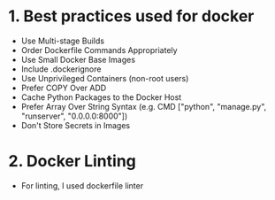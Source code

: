 # 1. Best practices used for docker
- Use Multi-stage Builds
- Order Dockerfile Commands Appropriately
- Use Small Docker Base Images
- Include .dockerignore 
- Use Unprivileged Containers (non-root users)
- Prefer COPY Over ADD
- Cache Python Packages to the Docker Host
- Prefer Array Over String Syntax (e.g. CMD ["python", "manage.py", "runserver", "0.0.0.0:8000"])
- Don't Store Secrets in Images

# 2. Docker Linting

- For linting, I used dockerfile linter